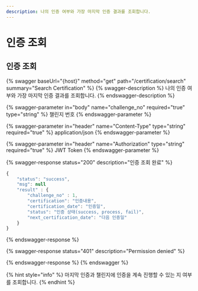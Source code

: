 ```yaml
---
description: 나의 인증 여부와 가장 마지막 인증 결과를 조회합니다.
---
```


# 인증 조회

## 인증 조회

{% swagger baseUrl="{host}" method="get" path="/certification/search" summary="Search Certification" %}
{% swagger-description %}
나의 인증 여부와 가장 마지막 인증 결과를 조회합니다.
{% endswagger-description %}

{% swagger-parameter in="body" name="challenge_no" required="true" type="string" %}
챌린지 번호
{% endswagger-parameter %}

{% swagger-parameter in="header" name="Content-Type" type="string" required="true" %}
application/json
{% endswagger-parameter %}

{% swagger-parameter in="header" name="Authorization" type="string" required="true" %}
JWT Token
{% endswagger-parameter %}

{% swagger-response status="200" description="인증 조회 완료" %}
```javascript
{
    "status": "success",
    "msg": null
    "result" : {
        "challenge_no" : 1,
        "certification": "인증내용",
        "certification_date": "인증일",
        "status": "인증 상태(success, process, fail)",
        "next_certification_date": "다음 인증일"
    }
}
```
{% endswagger-response %}

{% swagger-response status="401" description="Permission denied" %}

{% endswagger-response %}
{% endswagger %}

{% hint style="info" %}
&#x20;마지막 인증과 챌린지에 인증을 계속 진행할 수 있는 지 여부를 조회합니다.
{% endhint %}

